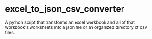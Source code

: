 # excel_to_json_csv_converter
A python script that transforms an excel workbook and all of that workbook's worksheets into a json file or an organized directory of csv files.
